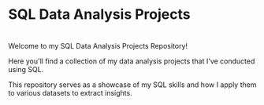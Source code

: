 # SQL Data Analysis Projects
<!DOCTYPE html>
<html>
<head>
</head>
<body>
<h1></h1>
<p>Welcome to my SQL Data Analysis Projects Repository! </p>
<p>Here you'll find a collection of my data analysis projects that I've conducted using SQL.</p>
<p>This repository serves as a showcase of my SQL skills and how I apply them to various datasets to extract insights.</p>
<p></p>
</body>
</html>
